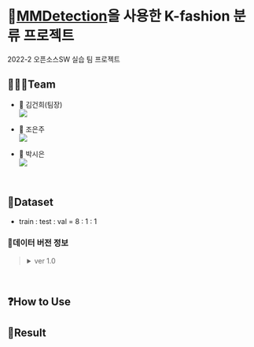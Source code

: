 # 👚[MMDetection](https://github.com/open-mmlab/mmdetection)을 사용한 K-fashion 분류 프로젝트

2022-2 오픈소스SW 실습 팀 프로젝트

## 🧑‍🤝‍🧑Team
- 🐯 김건희(팀장) <br>
<a href= "https://github.com/gunheeK"><img src="https://img.shields.io/badge/GitHub-181717?style=flat-square&logo=GitHub&logoColor=white"/></a><br>

- 🐹 조은주 <br>
<a href= "https://github.com/joeunju"><img src="https://img.shields.io/badge/GitHub-181717?style=flat-square&logo=GitHub&logoColor=white"/></a><br>

- 🐨 박시은 <br>
<a href= "https://github.com/sieunp06"><img src="https://img.shields.io/badge/GitHub-181717?style=flat-square&logo=GitHub&logoColor=white"/></a><br>
<br>

## 💾Dataset
- train : test : val = 8 : 1 : 1 
### 📌데이터 버전 정보
><details>
><summary>ver 1.0</summary>
><div markdown="1">
>
>```
>📁dataset ver 1.0
>    └┳📁annotation
>     │  └┳📁test
>     │   ├📁train
>     │   └📁val
>     └📁images
>        └┳📁test
>         ├📁train
>         └📁val
>```
>- `coat`, `jacket`, `jumper`, `t-shirt` , `blouse`, `cardigan`, 총 6개의 class를 test, train, val로 분류함.<br><br>
></div>
></details>

<br>

## ❓How to Use

## 👕Result